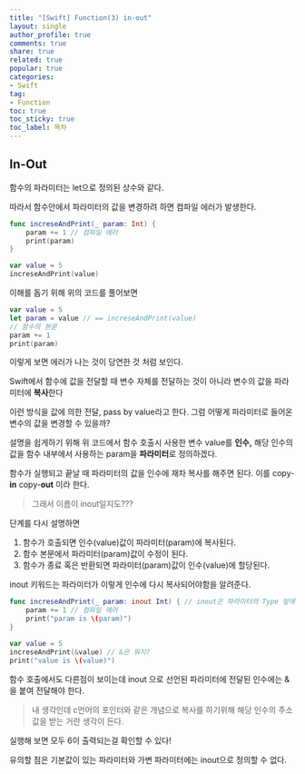 ```yaml
---
title: "[Swift] Function(3) in-out"
layout: single
author_profile: true
comments: true
share: true
related: true
popular: true
categories:
- Swift
tag:
- Function
toc: true
toc_sticky: true
toc_label: 목차
---
```


## In-Out

함수의 파라미터는 let으로 정의된 상수와 같다.

따라서 함수안에서 파라미터의 값을 변경하려 하면 컴파일 에러가 발생한다.

```swift
func increseAndPrint(_ param: Int) {
    param += 1 // 컴파일 에러
    print(param)
}

var value = 5
increseAndPrint(value)
```

이해를 돕기 위해 위의 코드를 풀어보면

```swift
var value = 5
let param = value // == increseAndPrint(value)
// 함수의 본문 
param += 1
print(param)
```

이렇게 보면 에러가 나는 것이 당연한 것 처럼 보인다.

Swift에서 함수에 값을 전달할 때 변수 자체를 전달하는 것이 아니라 변수의 값을 파라미터에 **복사**한다

이런 방식을 값에 의한 전달, pass by value라고 한다. 그럼 어떻게 파라미터로 들어온 변수의 값을 변경할 수 있을까?

설명을 쉽게하기 위해 위 코드에서 함수 호출시 사용한 변수 value를 **인수,** 해당 인수의 값을 함수 내부에서 사용하는 param을 **파라미터**로 정의하겠다.

함수가 실행되고 끝날 때 파라미터의 값을 인수에 재차 복사를 해주면 된다. 이를 copy-**in** copy-**out** 이라 한다.

>그래서 이름이 inout일지도???

단계를 다시 설명하면

1. 함수가 호출되면 인수(value)값이 파라미터(param)에 복사된다.
2. 함수 본문에서 파라미터(param)값이 수정이 된다.
3. 함수가 종료 혹은 반환되면 파라미터(param)값이 인수(value)에 할당된다.

inout 키워드는 파라미터가 이렇게 인수에 다시 복사되어야함을 알려준다. 

```swift
func increseAndPrint(_ param: inout Int) { // inout은 파라미터의 Type 앞에 선언
    param += 1 // 컴파일 에러
    print("param is \(param)")
}

var value = 5
increseAndPrint(&value) // &은 뭐지?
print("value is \(value)")
```

함수 호출에서도 다른점이 보이는데 inout 으로 선언된 파라미터에 전달된 인수에는 &을 붙여 전달해야 한다.

> 내 생각인데 c언어의 포인터와 같은 개념으로 복사를 하기위해 해당 인수의 주소값을 받는 거란 생각이 든다.

실행해 보면 모두 6이 출력되는걸 확인할 수 있다!

유의할 점은 기본값이 있는 파라미터와 가변 파라미터에는 inout으로 정의할 수 없다.
